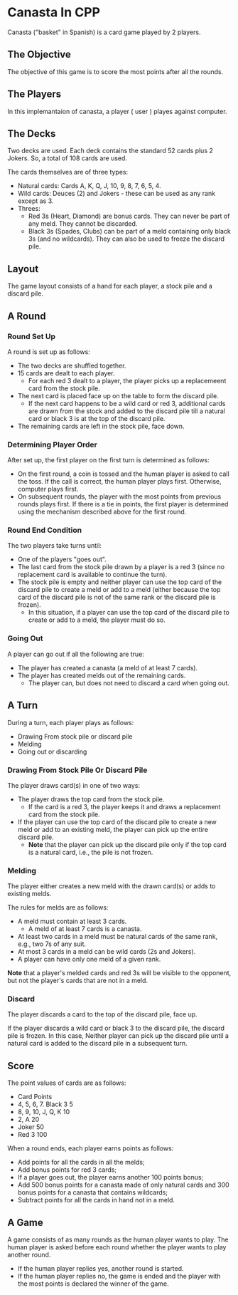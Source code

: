 # Canasta In CPP
Canasta ("basket" in Spanish) is a card game played by 2 players.

## The Objective
The objective of this game is to score the most points after all the rounds.

## The Players
In this implemantaion of canasta, a player ( user ) playes against computer.

## The Decks
Two decks are used. Each deck contains the standard 52 cards plus 2 Jokers. So, a total of 108 cards are used. 

The cards themselves are of three types:
- Natural cards: Cards A, K, Q, J, 10, 9, 8, 7, 6, 5, 4.
- Wild cards: Deuces (2) and Jokers - these can be used as any rank except as 3.
- Threes:
  - Red 3s (Heart, Diamond) are bonus cards. They can never be part of any meld. They cannot be discarded.
  - Black 3s (Spades, Clubs) can be part of a meld containing only black 3s (and no wildcards). They can also be used to freeze the discard pile. 

## Layout 
The game layout consists of a hand for each player, a stock pile and a discard pile.

## A Round

### Round Set Up
A round is set up as follows:
- The two decks are shuffled together.
- 15 cards are dealt to each player.
  - For each red 3 dealt to a player, the player picks up a replacemeent card from the stock pile. 
- The next card is placed face up on the table to form the discard pile.
  - If the next card happens to be a wild card or red 3, additional cards are drawn from the stock and added to the discard pile till a natural card or black 3 is at the top of the discard pile. 
- The remaining cards are left in the stock pile, face down. 

### Determining Player Order
After set up, the first player on the first turn is determined as follows:
- On the first round, a coin is tossed and the human player is asked to call the toss. If the call is correct, the human player plays first. Otherwise, computer plays first.
- On subsequent rounds, the player with the most points from previous rounds plays first. If there is a tie in points, the first player is determined using the mechanism described above for the first round. 

### Round End Condition
The two players take turns until:
- One of the players "goes out".
- The last card from the stock pile drawn by a player is a red 3 (since no replacement card is available to continue the turn).
- The stock pile is empty and neither player can use the top card of the discard pile to create a meld or add to a meld (either because the top card of the discard pile is not of the same rank or the discard pile is frozen).
  - In this situation, if a player can use the top card of the discard pile to create or add to a meld, the player must do so. 

### Going Out
A player can go out if all the following are true:
- The player has created a canasta (a meld of at least 7 cards).
- The player has created melds out of the remaining cards.
  - The player can, but does not need to discard a card when going out. 

## A Turn
During a turn, each player plays as follows:
- Drawing From stock pile or discard pile
- Melding 
- Going out or discarding

### Drawing From Stock Pile Or Discard Pile
The player draws card(s) in one of two ways:
- The player draws the top card from the stock pile.
  - If the card is a red 3, the player keeps it and draws a replacement card from the stock pile. 
- If the player can use the top card of the discard pile to create a new meld or add to an existing meld, the player can pick up the entire discard pile.
  - **Note** that the player can pick up the discard pile only if the top card is a natural card, i.e., the pile is not frozen. 
    
### Melding
The player either creates a new meld with the drawn card(s) or adds to existing melds.

The rules for melds are as follows:
- A meld must contain at least 3 cards.
  - A meld of at least 7 cards is a canasta.
- At least two cards in a meld must be natural cards of the same rank, e.g., two 7s of any suit.
- At most 3 cards in a meld can be wild cards (2s and Jokers).
- A player can have only one meld of a given rank. 

**Note** that a player's melded cards and red 3s will be visible to the opponent, but not the player's cards that are not in a meld.

### Discard
The player discards a card to the top of the discard pile, face up.

If the player discards a wild card or black 3 to the discard pile, the discard pile is frozen. In this case, Neither player can pick up the discard pile until a natural card is added to the discard pile in a subsequent turn. 

## Score
The point values of cards are as follows:
- Card 	Points
- 4, 5, 6, 7. Black 3 	5
- 8, 9, 10, J, Q, K 	10
- 2, A 	20
- Joker 	50
- Red 3 	100

When a round ends, each player earns points as follows:
- Add points for all the cards in all the melds;
- Add bonus points for red 3 cards;
- If a player goes out, the player earns another 100 points bonus;
- Add 500 bonus points for a canasta made of only natural cards and 300 bonus points for a canasta that contains wildcards;
- Subtract points for all the cards in hand not in a meld. 

## A Game
A game consists of as many rounds as the human player wants to play. The human player is asked before each round whether the player wants to play another round.

- If the human player replies yes, another round is started.
- If the human player replies no, the game is ended and the player with the most points is declared the winner of the game. 

